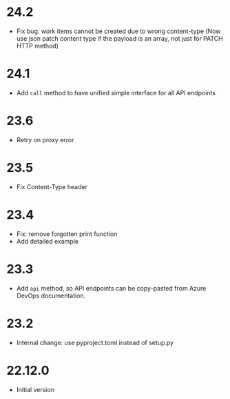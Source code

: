# 24.2

- Fix bug: work items cannot be created due to wrong content-type
  (Now use json patch content type if the payload is an array, not just for PATCH HTTP method)

# 24.1

- Add `call` method to have unified simple interface for all API endpoints

# 23.6

- Retry on proxy error

# 23.5

- Fix Content-Type header

# 23.4

- Fix: remove forgotten print function
- Add detailed example

# 23.3

- Add `api` method, so API endpoints can be copy-pasted from Azure DevOps documentation.

# 23.2

- Internal change: use pyproject.toml instead of setup.py

# 22.12.0

- Initial version
